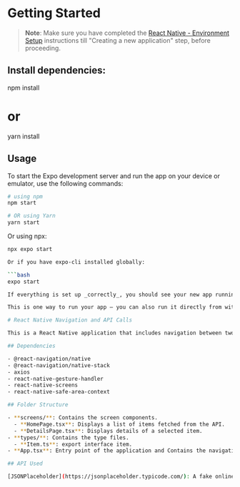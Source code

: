 # Getting Started

>**Note**: Make sure you have completed the [React Native - Environment Setup](https://reactnative.dev/docs/environment-setup) instructions till "Creating a new application" step, before proceeding.

## Install dependencies:

npm install
# or
yarn install

## Usage

To start the Expo development server and run the app on your device or emulator, use the following commands:

```bash
# using npm
npm start

# OR using Yarn
yarn start
```
Or using npx:

```bash
npx expo start

Or if you have expo-cli installed globally:

```bash
expo start

If everything is set up _correctly_, you should see your new app running in your _Android Emulator_ or _iOS Simulator_ shortly provided you have set up your emulator/simulator correctly.

This is one way to run your app — you can also run it directly from within Android Studio and Xcode respectively.

# React Native Navigation and API Calls 

This is a React Native application that includes navigation between two screens (Home and Details) and makes API calls to fetch data.

## Dependencies

- @react-navigation/native
- @react-navigation/native-stack
- axios
- react-native-gesture-handler
- react-native-screens
- react-native-safe-area-context

## Folder Structure

- **screens/**: Contains the screen components.
  - **HomePage.tsx**: Displays a list of items fetched from the API.
  - **DetailsPage.tsx**: Displays details of a selected item.
- **types/**: Contains the type files.
  - **Item.ts**: export interface item.
- **App.tsx**: Entry point of the application and Contains the navigation setup using React Navigation.

## API Used

[JSONPlaceholder](https://jsonplaceholder.typicode.com/): A fake online REST API for testing and prototyping. We are fetching the list of posts (https://jsonplaceholder.typicode.com/posts) for this application.
